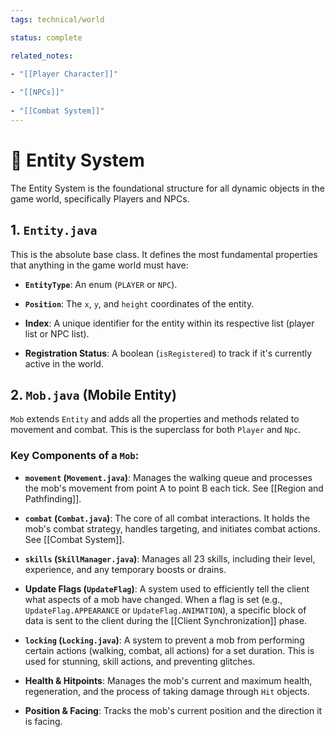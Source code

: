 ```yaml
---
tags: technical/world

status: complete

related_notes:

- "[[Player Character]]"
    
- "[[NPCs]]"
    
- "[[Combat System]]"
---
```


# 🧬 Entity System

The Entity System is the foundational structure for all dynamic objects in the game world, specifically Players and NPCs.

## 1. `Entity.java`

This is the absolute base class. It defines the most fundamental properties that anything in the game world must have:

- **`EntityType`**: An enum (`PLAYER` or `NPC`).
    
- **`Position`**: The `x`, `y`, and `height` coordinates of the entity.
    
- **Index**: A unique identifier for the entity within its respective list (player list or NPC list).
    
- **Registration Status**: A boolean (`isRegistered`) to track if it's currently active in the world.
    

## 2. `Mob.java` (Mobile Entity)

`Mob` extends `Entity` and adds all the properties and methods related to movement and combat. This is the superclass for both `Player` and `Npc`.

### Key Components of a `Mob`:

- **`movement` (`Movement.java`)**: Manages the walking queue and processes the mob's movement from point A to point B each tick. See [[Region and Pathfinding]].
    
- **`combat` (`Combat.java`)**: The core of all combat interactions. It holds the mob's combat strategy, handles targeting, and initiates combat actions. See [[Combat System]].
    
- **`skills` (`SkillManager.java`)**: Manages all 23 skills, including their level, experience, and any temporary boosts or drains.
    
- **Update Flags (`UpdateFlag`)**: A system used to efficiently tell the client what aspects of a mob have changed. When a flag is set (e.g., `UpdateFlag.APPEARANCE` or `UpdateFlag.ANIMATION`), a specific block of data is sent to the client during the [[Client Synchronization]] phase.
    
- **`locking` (`Locking.java`)**: A system to prevent a mob from performing certain actions (walking, combat, all actions) for a set duration. This is used for stunning, skill actions, and preventing glitches.
    
- **Health & Hitpoints**: Manages the mob's current and maximum health, regeneration, and the process of taking damage through `Hit` objects.
    
- **Position & Facing**: Tracks the mob's current position and the direction it is facing.